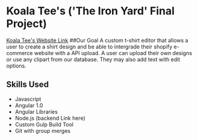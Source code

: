 # Koala Tee's ('The Iron Yard' Final Project)
[Koala Tee's Website Link](http://tiy-houseofkal-el-tshirt-frontend.surge.sh)
##Our Goal
A custom t-shirt editor that allows a user to create a shirt design and be able to intergrade their shopify e-commerce website with a API upload. A user can upload their own designs or use any clipart from our database. They may also add text with edit options.

## Skills Used
* Javascript
* Angular 1.0
* Angular Libraries
* Node.js (backend Link here)
* Custom Gulp Build Tool
* Git with group merges

